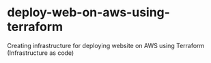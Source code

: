 # deploy-web-on-aws-using-terraform
Creating infrastructure for deploying website on AWS using Terraform (Infrastructure as code)
